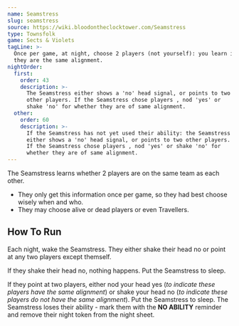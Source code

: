 ```yaml
---
name: Seamstress
slug: seamstress
source: https://wiki.bloodontheclocktower.com/Seamstress
type: Townsfolk
game: Sects & Violets
tagLine: >-
  Once per game, at night, choose 2 players (not yourself): you learn if
  they are the same alignment.
nightOrder:
  first:
    order: 43
    description: >-
      The Seamstress either shows a 'no' head signal, or points to two
      other players. If the Seamstress chose players , nod 'yes' or
      shake 'no' for whether they are of same alignment.
  other:
    order: 60
    description: >-
      If the Seamstress has not yet used their ability: the Seamstress
      either shows a 'no' head signal, or points to two other players.
      If the Seamstress chose players , nod 'yes' or shake 'no' for
      whether they are of same alignment.
---
```


The Seamstress learns whether 2 players are on the same team as each
other.

- They only get this information once per game, so they had best choose
  wisely when and who.
- They may choose alive or dead players or even Travellers.

## How To Run

Each night, wake the Seamstress. They either shake their head no or
point at any two players except themself.

If they shake their head no, nothing happens. Put the Seamstress to
sleep.

If they point at two players, either nod your head yes (_to indicate
these players have the same alignment_) or shake your head no (_to
indicate these players do not have the same alignment_). Put the
Seamstress to sleep. The Seamstress loses their ability - mark them with
the **NO ABILITY** reminder and remove their night token from the night
sheet.
